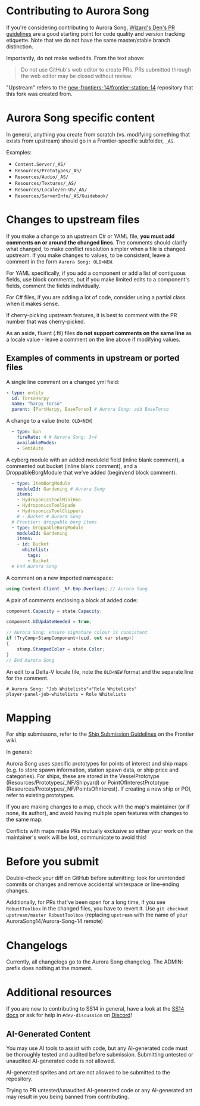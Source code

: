 # Contributing to Aurora Song

If you're considering contributing to Aurora Song, [Wizard's Den's PR guidelines](https://docs.spacestation14.com/en/general-development/codebase-info/pull-request-guidelines.html) are a good starting point for code quality and version tracking etiquette. Note that we do not have the same master/stable branch distinction.

Importantly, do not make webedits. From the text above:
> Do not use GitHub's web editor to create PRs. PRs submitted through the web editor may be closed without review.

"Upstream" refers to the [new-frontiers-14/frontier-station-14](https://github.com/new-frontiers-14/frontier-station-14) repository that this fork was created from.

# Aurora Song specific content

In general, anything you create from scratch (vs. modifying something that exists from upstream) should go in a Frontier-specific subfolder, `_AS`.

Examples:
- `Content.Server/_AS/`
- `Resources/Prototypes/_AS/`
- `Resources/Audio/_AS/`
- `Resources/Textures/_AS/`
- `Resources/Locale/en-US/_AS/`
- `Resources/ServerInfo/_AS/Guidebook/`

# Changes to upstream files

If you make a change to an upstream C# or YAML file, **you must add comments on or around the changed lines**.
The comments should clarify what changed, to make conflict resolution simpler when a file is changed upstream.
If you make changes to values, to be consistent, leave a comment in the form `Aurora Song: OLD<NEW`.

For YAML specifically, if you add a component or add a list of contiguous fields, use block comments, but if you make limited edits to a component's fields, comment the fields individually.

For C# files, if you are adding a lot of code, consider using a partial class when it makes sense.

If cherry-picking upstream features, it is best to comment with the PR number that was cherry-picked.

As an aside, fluent (.ftl) files **do not support comments on the same line** as a locale value - leave a comment on the line above if modifying values.

## Examples of comments in upstream or ported files

A single line comment on a changed yml field:
```yml
- type: entity
  id: TorsoHarpy
  name: "harpy torso"
  parent: [PartHarpy, BaseTorso] # Aurora Song: add BaseTorso
```

A change to a value (note: `OLD<NEW`)
```yml
  - type: Gun
    fireRate: 4 # Aurora Song: 3<4
    availableModes:
    - SemiAuto
```

A cyborg module with an added moduleId field (inline blank comment), a commented out bucket (inline blank comment), and a DroppableBorgModule that we've added (begin/end block comment).
```yml
  - type: ItemBorgModule
    moduleId: Gardening # Aurora Song
    items:
    - HydroponicsToolMiniHoe
    - HydroponicsToolSpade
    - HydroponicsToolClippers
    # - Bucket # Aurora Song
  # Frontier: droppable borg items
  - type: DroppableBorgModule
    moduleId: Gardening
    items:
    - id: Bucket
      whitelist:
        tags:
        - Bucket
  # End Aurora Song
```

A comment on a new imported namespace:
```cs
using Content.Client._NF.Emp.Overlays; // Aurora Song
```

A pair of comments enclosing a block of added code:
```cs
component.Capacity = state.Capacity;

component.UIUpdateNeeded = true;

// Aurora Song: ensure signature colour is consistent
if (TryComp<StampComponent>(uid, out var stamp))
{
    stamp.StampedColor = state.Color;
}
// End Aurora Song
```

An edit to a Delta-V locale file, note the `OLD<NEW` format and the separate line for the comment.
```fluent
# Aurora Song: "Job Whitelists"<"Role Whitelists"
player-panel-job-whitelists = Role Whitelists
```

# Mapping

For ship submissons, refer to the [Ship Submission Guidelines](https://frontierstation.wiki.gg/wiki/Ship_Submission_Guidelines) on the Frontier wiki.

In general:

Aurora Song uses specific prototypes for points of interest and ship maps (e.g. to store spawn information, station spawn data, or ship price and categories).  For ships, these are stored in the VesselPrototype (Resources/Prototypes/_NF/Shipyard) or PointOfInterestPrototype (Resources/Prototypes/_NF/PointsOfInterest).  If creating a new ship or POI, refer to existing prototypes.

If you are making changes to a map, check with the map's maintainer (or if none, its author), and avoid having multiple open features with changes to the same map.

Conflicts with maps make PRs mutually exclusive so either your work on the maintainer's work will be lost, communicate to avoid this!

# Before you submit

Double-check your diff on GitHub before submitting: look for unintended commits or changes and remove accidental whitespace or line-ending changes.

Additionally, for PRs that've been open for a long time, if you see `RobustToolbox` in the changed files, you have to revert it. Use `git checkout upstream/master RobustToolbox` (replacing `upstream` with the name of your AuroraSong14/Aurora-Song-14 remote)

# Changelogs

Currently, all changelogs go to the Aurora Song changelog. The ADMIN: prefix does nothing at the moment.

# Additional resources

If you are new to contributing to SS14 in general, have a look at the [SS14 docs](https://docs.spacestation14.io/) or ask for help in `#dev-discussion` on [Discord](https://discord.gg/zUXmPrwbbM)!

## AI-Generated Content
You may use AI tools to assist with code, but any AI-generated code must be thoroughly tested and audited before submission. Submitting untested or unaudited AI-generated code is not allowed.

AI-generated sprites and art are not allowed to be submitted to the repository.

Trying to PR untested/unaudited AI-generated code or any AI-generated art may result in you being banned from contributing.
